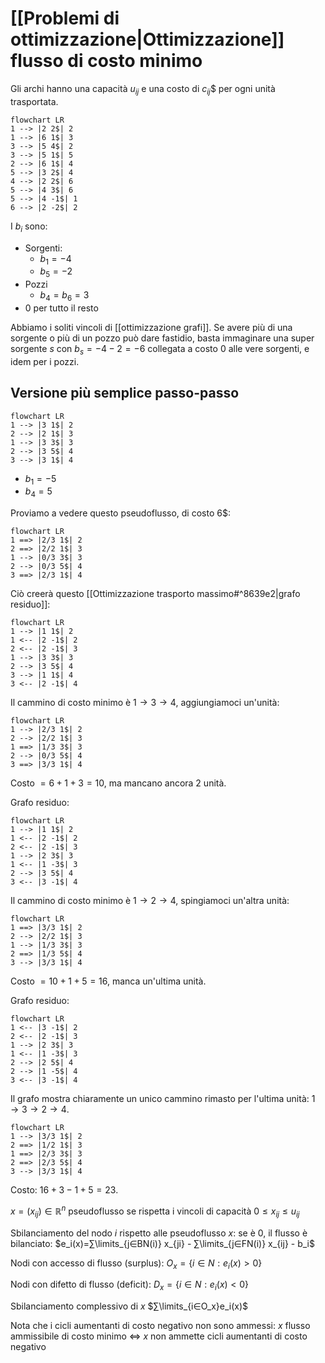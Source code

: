 # [[Problemi di ottimizzazione|Ottimizzazione]] flusso di costo minimo

Gli archi hanno una capacità $u_{ij}$ e una costo di $c_{ij}$$ per ogni unità trasportata.

```mermaid
flowchart LR
1 --> |2 2$| 2
1 --> |6 1$| 3
3 --> |5 4$| 2
3 --> |5 1$| 5
2 --> |6 1$| 4
5 --> |3 2$| 4
4 --> |2 2$| 6
5 --> |4 3$| 6
5 --> |4 -1$| 1
6 --> |2 -2$| 2
```

I $b_i$ sono:
- Sorgenti:
	- $b_1=-4$
	- $b_5=-2$
- Pozzi
	- $b_4=b_6=3$
- $0$ per tutto il resto

Abbiamo i soliti vincoli di [[ottimizzazione grafi]]. Se avere più di una sorgente o più di un pozzo può dare fastidio, basta immaginare una super sorgente $s$ con $b_s=-4-2=-6$ collegata a costo 0 alle vere sorgenti, e idem per i pozzi.

## Versione più semplice passo-passo

```mermaid
flowchart LR
1 --> |3 1$| 2
2 --> |2 1$| 3
1 --> |3 3$| 3
2 --> |3 5$| 4
3 --> |3 1$| 4
```

- $b_1=-5$
- $b_4=5$

Proviamo a vedere questo pseudoflusso, di costo 6$:

```mermaid
flowchart LR
1 ==> |2/3 1$| 2
2 ==> |2/2 1$| 3
1 --> |0/3 3$| 3
2 --> |0/3 5$| 4
3 ==> |2/3 1$| 4
```

Ciò creerà questo [[Ottimizzazione trasporto massimo#^8639e2|grafo residuo]]:

```mermaid
flowchart LR
1 --> |1 1$| 2
1 <-- |2 -1$| 2
2 <-- |2 -1$| 3
1 --> |3 3$| 3
2 --> |3 5$| 4
3 --> |1 1$| 4
3 <-- |2 -1$| 4
```

Il cammino di costo minimo è $1→3→4$, aggiungiamoci un'unità:

```mermaid
flowchart LR
1 --> |2/3 1$| 2
2 --> |2/2 1$| 3
1 ==> |1/3 3$| 3
2 --> |0/3 5$| 4
3 ==> |3/3 1$| 4
```

Costo $=6+1+3=10$, ma mancano ancora 2 unità.

Grafo residuo:

```mermaid
flowchart LR
1 --> |1 1$| 2
1 <-- |2 -1$| 2
2 <-- |2 -1$| 3
1 --> |2 3$| 3
1 <-- |1 -3$| 3
2 --> |3 5$| 4
3 <-- |3 -1$| 4
```

Il cammino di costo minimo è $1→2→4$, spingiamoci un'altra unità:


```mermaid
flowchart LR
1 ==> |3/3 1$| 2
2 --> |2/2 1$| 3
1 --> |1/3 3$| 3
2 ==> |1/3 5$| 4
3 --> |3/3 1$| 4
```

Costo $=10+1+5=16$, manca un'ultima unità.

Grafo residuo:

```mermaid
flowchart LR
1 <-- |3 -1$| 2
2 <-- |2 -1$| 3
1 --> |2 3$| 3
1 <-- |1 -3$| 3
2 --> |2 5$| 4
2 --> |1 -5$| 4
3 <-- |3 -1$| 4
```

Il grafo mostra chiaramente un unico cammino rimasto per l'ultima unità: $1→3→2→4$.

```mermaid
flowchart LR
1 --> |3/3 1$| 2
2 ==> |1/2 1$| 3
1 ==> |2/3 3$| 3
2 ==> |2/3 5$| 4
3 --> |3/3 1$| 4
```

Costo: $16+3-1+5=23$.

$x=(x_{ij})∈ℝ^n$ pseudoflusso se rispetta i vincoli di capacità $0≤x_{ij}≤u_{ij}$

Sbilanciamento del nodo $i$ rispetto alle pseudoflusso $x$: se è $0$, il flusso è bilanciato: $e_i(x)=∑\limits_{j∈BN(i)} x_{ji} - ∑\limits_{j∈FN(i)} x_{ij} - b_i$

Nodi con accesso di flusso (surplus): $O_x=\{i∈N:e_i(x)>0\}$

Nodi con difetto di flusso (deficit): $D_x=\{i∈N:e_i(x)<0\}$

Sbilanciamento complessivo di $x$ $∑\limits_{i∈O_x}e_i(x)$

Nota che i cicli aumentanti di costo negativo non sono ammessi: $x$ flusso ammissibile di costo minimo ⇔ $x$ non ammette cicli aumentanti di costo negativo